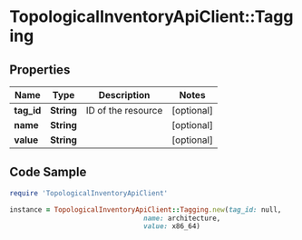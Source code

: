 # TopologicalInventoryApiClient::Tagging

## Properties

Name | Type | Description | Notes
------------ | ------------- | ------------- | -------------
**tag_id** | **String** | ID of the resource | [optional] 
**name** | **String** |  | [optional] 
**value** | **String** |  | [optional] 

## Code Sample

```ruby
require 'TopologicalInventoryApiClient'

instance = TopologicalInventoryApiClient::Tagging.new(tag_id: null,
                                 name: architecture,
                                 value: x86_64)
```


